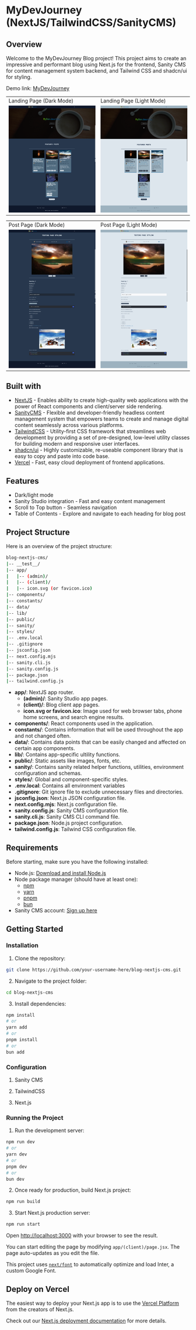 # MyDevJourney (NextJS/TailwindCSS/SanityCMS)

## Overview

Welcome to the MyDevJourney Blog project! This project aims to create an impressive and performant blog using Next.js for the frontend, Sanity CMS for content management system backend, and Tailwind CSS and shadcn/ui for styling.

Demo link: [MyDevJourney](https://mydevjourney.vercel.app/)

<table>
  <tr>
    <td>Landing Page (Dark Mode)</td>
    <td>Landing Page (Light Mode)</td>
  </tr>
  <tr>
    <td><img src="./public/markdown/main-dark.png"></td>
    <td><img src="./public/markdown/main-light.png"></td>
  </tr>
 </table>

<table>
  <tr>
    <td>Post Page (Dark Mode)</td>
    <td>Post Page (Light Mode)</td>
  </tr>
  <tr>
    <td><img src="./public/markdown/post-dark.png"></td>
    <td><img src="./public/markdown/post-light.png"></td>
  </tr>
 </table>

## Built with

- [NextJS](https://nextjs.org/) - Enables ability to create high-quality web applications with the power of React components and client/server side rendering.
- [SanityCMS](https://www.sanity.io/) - Flexible and developer-friendly headless content management system that empowers teams to create and manage digital content seamlessly across various platforms.
- [TailwindCSS](https://tailwindcss.com/) - Utility-first CSS framework that streamlines web development by providing a set of pre-designed, low-level utility classes for building modern and responsive user interfaces.
- [shadcn/ui](https://ui.shadcn.com/) - Highly customizable, re-useable component library that is easy to copy and paste into code base.
- [Vercel](https://vercel.com/) - Fast, easy cloud deployment of frontend applications.

## Features

- Dark/light mode
- Sanity Studio integration - Fast and easy content management
- Scroll to Top button - Seamless navigation
- Table of Contents - Explore and navigate to each heading for blog post

## Project Structure

Here is an overview of the project structure:

```bash
blog-nextjs-cms/
|-- __test__/
|-- app/
|   |-- (admin)/
|   |-- (client)/
|   |-- icon.svg (or favicon.ico)
|-- components/
|-- constants/
|-- data/
|-- lib/
|-- public/
|-- sanity/
|-- styles/
|-- .env.local
|-- .gitignore
|-- jsconfig.json
|-- next.config.mjs
|-- sanity.cli.js
|-- sanity.config.js
|-- package.json
|-- tailwind.config.js
```

- **app/**: NextJS app router.
  - **(admin)/**: Sanity Studio app pages.
  - **(client)/**: Blog client app pages.
  - **icon.svg or favicon.ico**: Image used for web browser tabs, phone home screens, and search engine results.
- **components/**: React components used in the application.
- **constants/**: Contains information that will be used throughout the app and not changed often.
- **data/**: Contains data points that can be easily changed and affected on certain app components.
- **lib/**: Contains app-specific ultility functions.
- **public/**: Static assets like images, fonts, etc.
- **sanity/**: Contains sanity related helper functions, utilities, environment configuration and schemas.
- **styles/**: Global and component-specific styles.
- **.env.local**: Contains all environment variables
- **.gitignore**: Git ignore file to exclude unnecessary files and directories.
- **jsconfig.json**: Next.js JSON configuration file.
- **next.config.mjs**: Next.js configuration file.
- **sanity.config.js**: Sanity CMS configuration file.
- **sanity.cli.js**: Sanity CMS CLI command file.
- **package.json**: Node.js project configuration.
- **tailwind.config.js**: Tailwind CSS configuration file.

## Requirements

Before starting, make sure you have the following installed:

- Node.js: [Download and install Node.js](https://nodejs.org/en)
- Node package manager (should have at least one):
  - [npm](https://www.npmjs.com/)
  - [yarn](https://yarnpkg.com/)
  - [pnpm](https://pnpm.io/)
  - [bun](https://bun.sh/)
- Sanity CMS account: [Sign up here](https://www.sanity.io/)

## Getting Started

### Installation

1. Clone the repository:

```bash
git clone https://github.com/your-username-here/blog-nextjs-cms.git
```

2. Navigate to the project folder:

```bash
cd blog-nextjs-cms
```

3. Install dependencies:

```bash
npm install
# or
yarn add
# or
pnpm install
# or
bun add
```

### Configuration

1. Sanity CMS

2. TailwindCSS

3. Next.js

### Running the Project

1. Run the development server:

```bash
npm run dev
# or
yarn dev
# or
pnpm dev
# or
bun dev
```

2. Once ready for production, build Next.js project:

```bash
npm run build
```

3. Start Next.js production server:

```bash
npm run start
```

Open [http://localhost:3000](http://localhost:3000) with your browser to see the result.

You can start editing the page by modifying `app/(client)/page.jsx`. The page auto-updates as you edit the file.

This project uses [`next/font`](https://nextjs.org/docs/basic-features/font-optimization) to automatically optimize and load Inter, a custom Google Font.

## Deploy on Vercel

The easiest way to deploy your Next.js app is to use the [Vercel Platform](https://vercel.com/new?utm_medium=default-template&filter=next.js&utm_source=create-next-app&utm_campaign=create-next-app-readme) from the creators of Next.js.

Check out our [Next.js deployment documentation](https://nextjs.org/docs/deployment) for more details.
